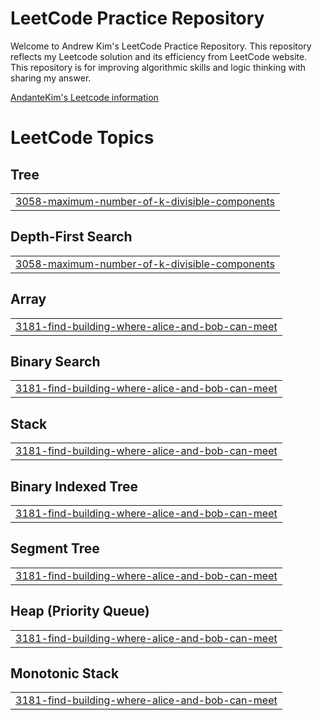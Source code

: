 # LeetCode Practice Repository

Welcome to Andrew Kim's LeetCode Practice Repository. This repository reflects my Leetcode solution and its efficiency from LeetCode website. This repository is for improving algorithmic skills and logic thinking with sharing my answer.

[AndanteKim's Leetcode information](https://leetcode.com/ksb0724/)

<!---LeetCode Topics Start-->
# LeetCode Topics
## Tree
|  |
| ------- |
| [3058-maximum-number-of-k-divisible-components](https://github.com/AndanteKim/LeetCode_Practice/tree/master/3058-maximum-number-of-k-divisible-components) |
## Depth-First Search
|  |
| ------- |
| [3058-maximum-number-of-k-divisible-components](https://github.com/AndanteKim/LeetCode_Practice/tree/master/3058-maximum-number-of-k-divisible-components) |
## Array
|  |
| ------- |
| [3181-find-building-where-alice-and-bob-can-meet](https://github.com/AndanteKim/LeetCode_Practice/tree/master/3181-find-building-where-alice-and-bob-can-meet) |
## Binary Search
|  |
| ------- |
| [3181-find-building-where-alice-and-bob-can-meet](https://github.com/AndanteKim/LeetCode_Practice/tree/master/3181-find-building-where-alice-and-bob-can-meet) |
## Stack
|  |
| ------- |
| [3181-find-building-where-alice-and-bob-can-meet](https://github.com/AndanteKim/LeetCode_Practice/tree/master/3181-find-building-where-alice-and-bob-can-meet) |
## Binary Indexed Tree
|  |
| ------- |
| [3181-find-building-where-alice-and-bob-can-meet](https://github.com/AndanteKim/LeetCode_Practice/tree/master/3181-find-building-where-alice-and-bob-can-meet) |
## Segment Tree
|  |
| ------- |
| [3181-find-building-where-alice-and-bob-can-meet](https://github.com/AndanteKim/LeetCode_Practice/tree/master/3181-find-building-where-alice-and-bob-can-meet) |
## Heap (Priority Queue)
|  |
| ------- |
| [3181-find-building-where-alice-and-bob-can-meet](https://github.com/AndanteKim/LeetCode_Practice/tree/master/3181-find-building-where-alice-and-bob-can-meet) |
## Monotonic Stack
|  |
| ------- |
| [3181-find-building-where-alice-and-bob-can-meet](https://github.com/AndanteKim/LeetCode_Practice/tree/master/3181-find-building-where-alice-and-bob-can-meet) |
<!---LeetCode Topics End-->